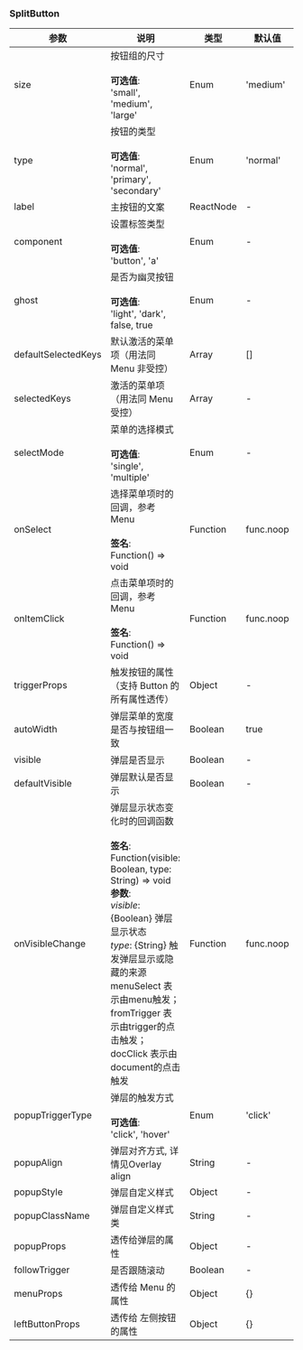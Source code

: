 ### SplitButton

| 参数                  | 说明                                                                                                                                                                                                                                        | 类型        | 默认值       |
| ------------------- | ----------------------------------------------------------------------------------------------------------------------------------------------------------------------------------------------------------------------------------------- | --------- | --------- |
| size                | 按钮组的尺寸<br/><br/>**可选值**:<br/>'small', 'medium', 'large'                                                                                                                                                                                      | Enum      | 'medium'  |
| type                | 按钮的类型<br/><br/>**可选值**:<br/>'normal', 'primary', 'secondary'                                                                                                                                                                                 | Enum      | 'normal'  |
| label               | 主按钮的文案                                                                                                                                                                                                                                    | ReactNode | -         |
| component           | 设置标签类型<br/><br/>**可选值**:<br/>'button', 'a'                                                                                                                                                                                                   | Enum      | -         |
| ghost               | 是否为幽灵按钮<br/><br/>**可选值**:<br/>'light', 'dark', false, true                                                                                                                                                                                   | Enum      | -         |
| defaultSelectedKeys | 默认激活的菜单项（用法同 Menu 非受控）                                                                                                                                                                                                                    | Array     | \[]       |
| selectedKeys        | 激活的菜单项（用法同 Menu 受控）                                                                                                                                                                                                                       | Array     | -         |
| selectMode          | 菜单的选择模式<br/><br/>**可选值**:<br/>'single', 'multiple'                                                                                                                                                                                           | Enum      | -         |
| onSelect            | 选择菜单项时的回调，参考 Menu<br/><br/>**签名**:<br/>Function() => void                                                                                                                                                                                    | Function  | func.noop |
| onItemClick         | 点击菜单项时的回调，参考 Menu<br/><br/>**签名**:<br/>Function() => void                                                                                                                                                                                    | Function  | func.noop |
| triggerProps        | 触发按钮的属性（支持 Button 的所有属性透传）                                                                                                                                                                                                                | Object    | -         |
| autoWidth           | 弹层菜单的宽度是否与按钮组一致                                                                                                                                                                                                                           | Boolean   | true      |
| visible             | 弹层是否显示                                                                                                                                                                                                                                    | Boolean   | -         |
| defaultVisible      | 弹层默认是否显示                                                                                                                                                                                                                                  | Boolean   | -         |
| onVisibleChange     | 弹层显示状态变化时的回调函数<br/><br/>**签名**:<br/>Function(visible: Boolean, type: String) => void<br/>**参数**:<br/>*visible*: {Boolean} 弹层显示状态<br/>*type*: {String} 触发弹层显示或隐藏的来源 menuSelect 表示由menu触发； fromTrigger 表示由trigger的点击触发； docClick 表示由document的点击触发 | Function  | func.noop |
| popupTriggerType    | 弹层的触发方式<br/><br/>**可选值**:<br/>'click', 'hover'                                                                                                                                                                                               | Enum      | 'click'   |
| popupAlign          | 弹层对齐方式, 详情见Overlay align                                                                                                                                                                                                                  | String    | -         |
| popupStyle          | 弹层自定义样式                                                                                                                                                                                                                                   | Object    | -         |
| popupClassName      | 弹层自定义样式类                                                                                                                                                                                                                                  | String    | -         |
| popupProps          | 透传给弹层的属性                                                                                                                                                                                                                                  | Object    | -         |
| followTrigger       | 是否跟随滚动                                                                                                                                                                                                                                    | Boolean   | -         |
| menuProps           | 透传给 Menu 的属性                                                                                                                                                                                                                              | Object    | {}        |
| leftButtonProps     | 透传给 左侧按钮 的属性                                                                                                                                                                                                                              | Object    | {}        |
